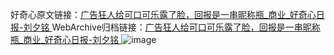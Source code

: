 好奇心原文链接：[广告狂人给可口可乐露了脸，回报是一串昵称瓶_商业_好奇心日报-刘夕铭 ](https://www.qdaily.com/articles/10008.html)
WebArchive归档链接：[广告狂人给可口可乐露了脸，回报是一串昵称瓶_商业_好奇心日报-刘夕铭 ](http://web.archive.org/web/20190623155421/https://www.qdaily.com/articles/10008.html)
![image](http://ww3.sinaimg.cn/large/007d5XDply1g3vhkymwhcj30u02zce4a)